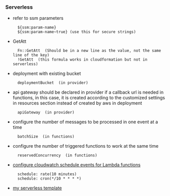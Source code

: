 ### Serverless

* refer to ssm parameters

        ${ssm:param-name}
        ${ssm:param-name~true} (use this for secure strings)

* GetAtt

        Fn::GetAtt  (Should be in a new line as the value, not the same line of the key)
        !GetAtt  (this formula works in cloudformation but not in serverless)

* deployment with existing bucket

        deploymentBucket  (in provider)

* api gateway should be declared in provider if a callback url is needed in functions, in this case, it is created according to the customized settings in resources section instead of created by aws in deployment

        apiGateway  (in provider)

* configure the number of messages to be processed in one event at a time

        batchSize  (in functions)

* configure the number of triggered functions to work at the same time

        reservedConcurrency  (in functions)

* [configure cloudwatch schedule events for Lambda functions](https://serverless.com/framework/docs/providers/aws/events/schedule/)

        schedule: rate(10 minutes)
        schedule: cron(*/10 * * * *)

* [my serverless template](./scripts/sls-template.yml)

